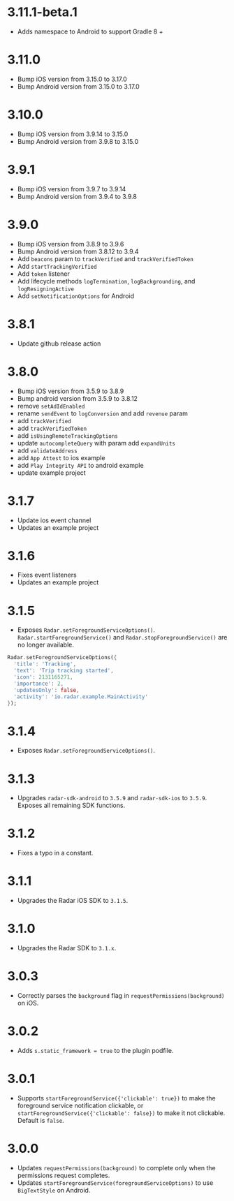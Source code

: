 # 3.11.1-beta.1

- Adds namespace to Android to support Gradle 8 +

# 3.11.0

- Bump iOS version from 3.15.0 to 3.17.0
- Bump Android version from 3.15.0 to 3.17.0

# 3.10.0

- Bump iOS version from 3.9.14 to 3.15.0
- Bump Android version from 3.9.8 to 3.15.0

# 3.9.1

- Bump iOS version from 3.9.7 to 3.9.14
- Bump Android version from 3.9.4 to 3.9.8

# 3.9.0

- Bump iOS version from 3.8.9 to 3.9.6
- Bump Android version from 3.8.12 to 3.9.4
- Add `beacons` param to `trackVerified` and `trackVerifiedToken`
- Add `startTrackingVerified`
- Add `token` listener
- Add lifecycle methods `logTermination`, `logBackgrounding`, and `logResigningActive`
- Add `setNotificationOptions` for Android

# 3.8.1

- Update github release action

# 3.8.0

- Bump iOS version from 3.5.9 to 3.8.9
- Bump android version from 3.5.9 to 3.8.12
- remove `setAdIdEnabled`
- rename `sendEvent` to `logConversion` and add `revenue` param
- add `trackVerified`
- add `trackVerifiedToken`
- add `isUsingRemoteTrackingOptions`
- update `autocompleteQuery` with param add `expandUnits`
- add `validateAddress`
- add `App Attest` to ios example
- add `Play Integrity API` to android example
- update example project

# 3.1.7

- Update ios event channel
- Updates an example project

# 3.1.6

- Fixes event listeners
- Updates an example project
  
# 3.1.5

- Exposes `Radar.setForegroundServiceOptions()`. `Radar.startForegroundService()` and `Radar.stopForegroundService()` are no longer available.

```dart
Radar.setForegroundServiceOptions({
  'title': 'Tracking',
  'text': 'Trip tracking started',
  'icon': 2131165271,
  'importance': 2,
  'updatesOnly': false,
  'activity': 'io.radar.example.MainActivity'
});
```

# 3.1.4

- Exposes `Radar.setForegroundServiceOptions()`.

# 3.1.3

- Upgrades `radar-sdk-android` to `3.5.9` and `radar-sdk-ios` to `3.5.9`. Exposes all remaining SDK functions.

# 3.1.2

- Fixes a typo in a constant.

# 3.1.1

- Upgrades the Radar iOS SDK to `3.1.5`.

# 3.1.0

- Upgrades the Radar SDK to `3.1.x`.

# 3.0.3

- Correctly parses the `background` flag in `requestPermissions(background)` on iOS.

# 3.0.2

- Adds `s.static_framework = true` to the plugin podfile.

# 3.0.1

- Supports `startForegroundService({'clickable': true})` to make the foreground service notification clickable, or `startForegroundService({'clickable': false})` to make it not clickable. Default is `false`.

# 3.0.0

- Updates `requestPermissions(background)` to complete only when the permissions request completes.
- Updates `startForegroundService(foregroundServiceOptions)` to use `BigTextStyle` on Android.

